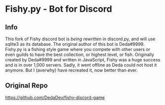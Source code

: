 # Fishy.py - Bot for Discord #

## Info ##
This fork of Fishy discord bot is _being_ rewritten in discord.py, and will use sqlite3 as its database.
The original author of this bot is Deda#9999.
Fishy.py is a fishing style game where you compete with other users or even guilds to have the best collection, or highest level, or fish. Originally created by Deda#9999 and written in JavaScript, Fishy was a huge success and is in over 1,000 servers. Sadly, it went offline as Deda could not host it anymore. But I (averwhy) have recreated it, now better than ever.

## Original Repo ##
https://github.com/DedaDev/fishy-discord-game
